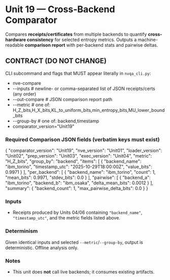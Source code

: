 # Unit 19 — Cross-Backend Comparator

Compares **receipts/certificates** from multiple backends to quantify **cross-hardware consistency** for selected entropy metrics. Outputs a machine-readable **comparison report** with per-backend stats and pairwise deltas.

## CONTRACT (DO NOT CHANGE)

CLI subcommand and flags that MUST appear literally in `nvqa_cli.py`:
- nve-compare
- --inputs            # newline- or comma-separated list of JSON receipts/certs (any order)
- --out-compare       # JSON comparison report path
- --metric            # one of: H_Z_bits,H_X_bits,KL_to_uniform_bits,min_entropy_bits,MU_lower_bound_bits
- --group-by          # one of: backend,timestamp
- comparator_version="Unit19"

### Required Comparison JSON fields (verbatim keys must exist)
{
  "comparator_version": "Unit19",
  "nve_version": "Unit01",
  "loader_version": "Unit02",
  "prep_version": "Unit03",
  "exec_version": "Unit04",
  "metric": "H_Z_bits",
  "group_by": "backend",
  "items": [
    {
      "backend_name": "ibm_torino",
      "timestamp_utc": "2025-10-29T18:00:00Z",
      "value_bits": 0.9971
    }
  ],
  "per_backend": [
    {
      "backend_name": "ibm_torino",
      "count": 1,
      "mean_bits": 0.9971,
      "stdev_bits": 0.0
    }
  ],
  "pairwise": [
    {
      "backend_a": "ibm_torino",
      "backend_b": "ibm_osaka",
      "delta_mean_bits": 0.0012
    }
  ],
  "summary": {
    "backend_count": 1,
    "max_pairwise_delta_bits": 0.0
  }
}

### Inputs
- Receipts produced by Units 04/06 containing `"backend_name"`, `"timestamp_utc"`, and the metric fields listed above.

### Determinism
Given identical inputs and selected `--metric`/`--group-by`, output is deterministic. Offline analysis only.

### Notes
- This unit does **not** call live backends; it consumes existing artifacts.
